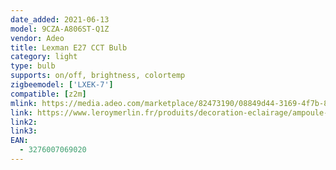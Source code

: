 ```yaml
---
date_added: 2021-06-13
model: 9CZA-A806ST-Q1Z
vendor: Adeo
title: Lexman E27 CCT Bulb
category: light
type: bulb
supports: on/off, brightness, colortemp
zigbeemodel: ['LXEK-7']
compatible: [z2m]
mlink: https://media.adeo.com/marketplace/82473190/08849d44-3169-4f7b-8df4-60d087a503fb.pdf
link: https://www.leroymerlin.fr/produits/decoration-eclairage/ampoule-et-led/ampoule-led/ampoule-e27/ampoule-connectee-led-depoli-standard-e27-intensite-blanc-variables-enki-lexman-82473190.html
link2: 
link3: 
EAN: 
  - 3276007069020
---
```

